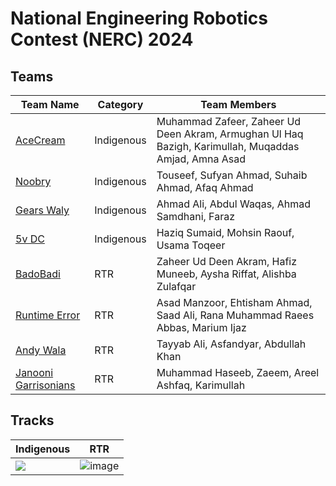# National Engineering Robotics Contest (NERC) 2024

## Teams

| Team Name                                                                                                             | Category   | Team Members                                                                                         |
| --------------------------------------------------------------------------------------------------------------------- | ---------- | ---------------------------------------------------------------------------------------------------- |
| [AceCream](https://github.com/gears-official/Code-Archive/tree/main/2024/NERC'24/Indigineous/AceCream)                   | Indigenous | Muhammad Zafeer, Zaheer Ud Deen Akram, Armughan Ul Haq Bazigh, Karimullah, Muqaddas Amjad, Amna Asad |
| [Noobry](https://github.com/gears-official/Code-Archive/tree/main/2024/NERC'24/Indigineous/Noobry)                       | Indigenous | Touseef, Sufyan Ahmad, Suhaib Ahmad, Afaq Ahmad                                                      |
| [Gears Waly](https://github.com/gears-official/Code-Archive/tree/main/2024/NERC'24/Indigineous/Gears%20Waly)             | Indigenous | Ahmad Ali, Abdul Waqas, Ahmad Samdhani, Faraz                                                        |
| [5v DC](https://github.com/gears-official/Code-Archive/tree/main/2024/NERC'24/Indigineous/5v%20DC)                       | Indigenous | Haziq Sumaid, Mohsin Raouf, Usama Toqeer                                                             |
| [BadoBadi](https://github.com/gears-official/Code-Archive/tree/main/2024/NERC'24/RTR/BadoBadi)                           | RTR        | Zaheer Ud Deen Akram, Hafiz Muneeb, Aysha Riffat, Alishba Zulafqar                                   |
| [Runtime Error](https://github.com/gears-official/Code-Archive/tree/main/2024/NERC'24/RTR/Runtime%20Error)               | RTR        | Asad Manzoor, Ehtisham Ahmad, Saad Ali, Rana Muhammad Raees Abbas, Marium Ijaz                       |
| [Andy Wala](https://github.com/gears-official/Code-Archive/tree/main/2024/NERC'24/RTR/Andy%20Wala%20Burger)              | RTR        | Tayyab Ali, Asfandyar, Abdullah Khan                                                                 |
| [Janooni Garrisonians](https://github.com/gears-official/Code-Archive/tree/main/2024/NERC'24/RTR/Janooni%20Garrisonians) | RTR        | Muhammad Haseeb, Zaeem, Areel Ashfaq, Karimullah                                                     |

## Tracks

| Indigenous                                                                           | RTR                                                                                       |
| ------------------------------------------------------------------------------------ | ----------------------------------------------------------------------------------------- |
| ![](https://github.com/user-attachments/assets/4a3e7873-2cf9-4863-8cec-3c5b750a847d) | ![image](https://github.com/user-attachments/assets/6fbb1ff9-8ce2-4a32-bb6b-87f5fb1f04e2) |
